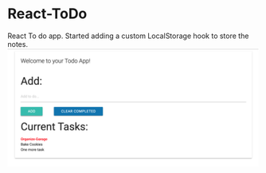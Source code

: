 # React-ToDo
React To do app. Started adding a custom LocalStorage hook to store the notes. 
![img](1.png)
